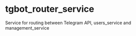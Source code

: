 # tgbot_router_service
Service for routing between Telegram API, users_service and management_service
